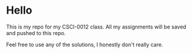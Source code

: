 # Hello
This is my repo for my CSCI-0012 class. All my assignments will be saved and pushed to this repo.

Feel free to use any of the solutions, I honestly don't really care.
